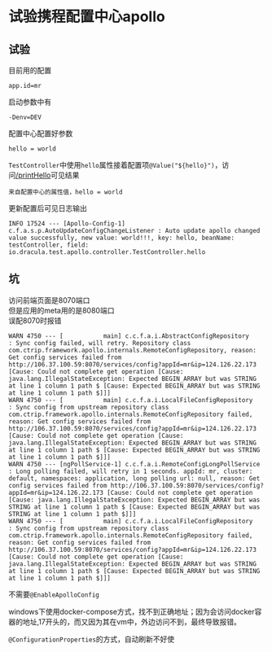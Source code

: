 # 试验携程配置中心apollo

## 试验

目前用的配置
```
app.id=mr
```
启动参数中有
```
-Denv=DEV
```
配置中心配置好参数
```
hello = world
```
```TestController```中使用```hello```属性接着配置项```@Value("${hello}")```，访问[/printHello](http://localhost:8080/printHello)可见结果
```
来自配置中心的属性值，hello = world
```  
更新配置后可见日志输出
```
INFO 17524 --- [Apollo-Config-1] c.f.a.s.p.AutoUpdateConfigChangeListener : Auto update apollo changed value successfully, new value: world!!!, key: hello, beanName: testController, field: io.dracula.test.apollo.controller.TestController.hello
```

## 坑

访问前端页面是8070端口  
但是应用的meta用的是8080端口  
误配8070时报错
```
WARN 4750 --- [           main] c.c.f.a.i.AbstractConfigRepository       : Sync config failed, will retry. Repository class com.ctrip.framework.apollo.internals.RemoteConfigRepository, reason: Get config services failed from http://106.37.100.59:8070/services/config?appId=mr&ip=124.126.22.173 [Cause: Could not complete get operation [Cause: java.lang.IllegalStateException: Expected BEGIN_ARRAY but was STRING at line 1 column 1 path $ [Cause: Expected BEGIN_ARRAY but was STRING at line 1 column 1 path $]]]
WARN 4750 --- [           main] c.c.f.a.i.LocalFileConfigRepository      : Sync config from upstream repository class com.ctrip.framework.apollo.internals.RemoteConfigRepository failed, reason: Get config services failed from http://106.37.100.59:8070/services/config?appId=mr&ip=124.126.22.173 [Cause: Could not complete get operation [Cause: java.lang.IllegalStateException: Expected BEGIN_ARRAY but was STRING at line 1 column 1 path $ [Cause: Expected BEGIN_ARRAY but was STRING at line 1 column 1 path $]]]
WARN 4750 --- [ngPollService-1] c.c.f.a.i.RemoteConfigLongPollService    : Long polling failed, will retry in 1 seconds. appId: mr, cluster: default, namespaces: application, long polling url: null, reason: Get config services failed from http://106.37.100.59:8070/services/config?appId=mr&ip=124.126.22.173 [Cause: Could not complete get operation [Cause: java.lang.IllegalStateException: Expected BEGIN_ARRAY but was STRING at line 1 column 1 path $ [Cause: Expected BEGIN_ARRAY but was STRING at line 1 column 1 path $]]]
WARN 4750 --- [           main] c.c.f.a.i.LocalFileConfigRepository      : Sync config from upstream repository class com.ctrip.framework.apollo.internals.RemoteConfigRepository failed, reason: Get config services failed from http://106.37.100.59:8070/services/config?appId=mr&ip=124.126.22.173 [Cause: Could not complete get operation [Cause: java.lang.IllegalStateException: Expected BEGIN_ARRAY but was STRING at line 1 column 1 path $ [Cause: Expected BEGIN_ARRAY but was STRING at line 1 column 1 path $]]]
```

不需要```@EnableApolloConfig```  

windows下使用docker-compose方式，找不到正确地址；因为会访问docker容器的地址,17开头的，而又因为其在vm中，外边访问不到，最终导致报错。  

```@ConfigurationProperties```的方式，自动刷新不好使